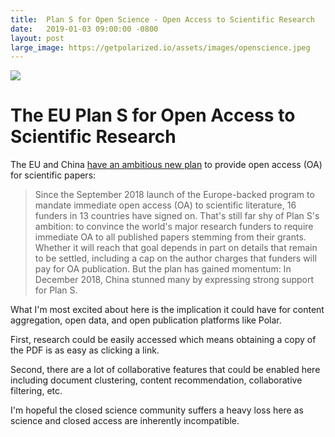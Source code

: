 ```yaml
---
title:  Plan S for Open Science - Open Access to Scientific Research  
date:   2019-01-03 09:00:00 -0800
layout: post
large_image: https://getpolarized.io/assets/images/openscience.jpeg
---
```


<img class="img-fluid" src="https://getpolarized.io/assets/images/openscience.jpeg">

# The EU Plan S for Open Access to Scientific Research 

The EU and China <a
href="https://www.sciencemag.org/news/2019/01/will-world-embrace-plan-s-radical-proposal-mandate-open-access-science-papers">have
an ambitious new plan</a> to provide open access (OA) for scientific papers:

> Since the September 2018 launch of the Europe-backed program to mandate
immediate open access (OA) to scientific literature, 16 funders in 13 countries
have signed on. That's still far shy of Plan S's ambition: to convince the
world's major research funders to require immediate OA to all published papers
stemming from their grants. Whether it will reach that goal depends in part on
details that remain to be settled, including a cap on the author charges that
funders will pay for OA publication. But the plan has gained momentum: In
December 2018, China stunned many by expressing strong support for Plan S.
             
What I'm most excited about here is the implication it could have for content
aggregation, open data, and open publication platforms like Polar.

First, research could be easily accessed which means obtaining a copy of the PDF
is as easy as clicking a link.

Second, there are a lot of collaborative features that could be enabled here 
including document clustering, content recommendation, collaborative filtering, 
etc.

I'm hopeful the closed science community suffers a heavy loss here as science and
closed access are inherently incompatible.
